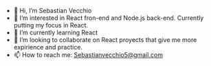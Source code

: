 - 👋 Hi, I’m Sebastian Vecchio
- 👀 I’m interested in React fron-end and Node.js back-end. Currently putting my focus in React.
- 🌱 I’m currently learning React
- 💞️ I’m looking to collaborate on React proyects that give me more expirience and practice.
- 📫 How to reach me: Sebastianvecchio5@gmail.com

<!---
totevecchio/totevecchio is a ✨ special ✨ repository because its `README.md` (this file) appears on your GitHub profile.
You can click the Preview link to take a look at your changes.
--->
